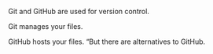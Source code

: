 Git and GitHub are used for version control.

Git manages your files.

GitHub hosts your files. “But there are alternatives to GitHub.
